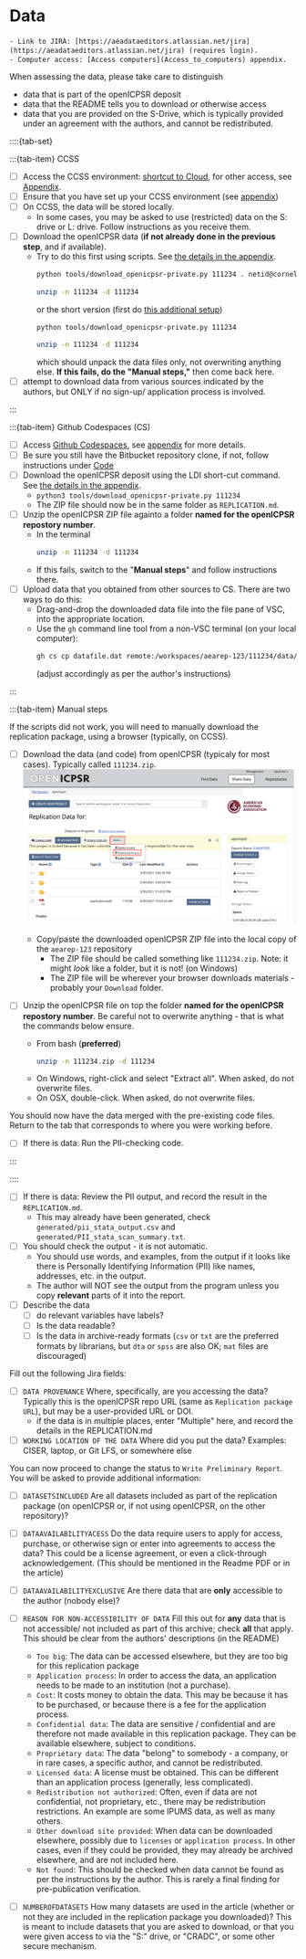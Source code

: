 
# Data 


```{note}
- Link to JIRA: [https://aeadataeditors.atlassian.net/jira](https://aeadataeditors.atlassian.net/jira) (requires login).
- Computer access: [Access computers](Access_to_computers) appendix.
```

When assessing the data, please take care to distinguish

- data that is part of the openICPSR deposit
- data that the README tells you to download or otherwise access
- data that you are provided on the S-Drive, which is typically provided under an agreement with the authors, and cannot be redistributed.


::::{tab-set}

:::{tab-item} CCSS

- [ ] Access the CCSS environment: [shortcut to Cloud](https://client.wvd.microsoft.com/arm/webclient/v2/index.html), for other access, see [Appendix](windows-remote).
- [ ] Ensure that you have set up your CCSS environment (see [appendix](setup-bash))
- [ ] On CCSS, the data will be stored locally.
  - In some cases, you may be asked to use (restricted) data on the S: drive or L: drive. Follow instructions as you receive them.
- [ ] Download the openICPSR data (**if not already done in the previous step**, and if available). 
  - Try to do this first using scripts. See [the details in the appendix](using-pre-pub-openicpsr). 
    ```bash
    python tools/download_openicpsr-private.py 111234 . netid@cornell.edu
    ```
    ```bash
    unzip -n 111234 -d 111234
    ```
    or the short version (first do [this additional setup](setup-bash))
    ```
    python tools/download_openicpsr-private.py 111234
    ```
    ```bash
    unzip -n 111234 -d 111234
    ```
    which should unpack the data files only, not overwriting anything else. **If this fails, do the "Manual steps,"** then come back here.
- [ ] attempt to download data from various sources indicated by the authors, but ONLY if no sign-up/ application process is involved. 

:::

:::{tab-item} Github Codespaces (CS)  

- [ ] Access [Github Codespaces](https://github.com/codespaces), see [appendix](computing-using-cs) for more details.
- [ ] Be sure you still have the Bitbucket repository clone, if not, follow instructions under [Code](#code)
- [ ] Download the openICPSR deposit using the LDI short-cut command.  See [the details in the appendix](using-pre-pub-openicpsr). 
  - `python3 tools/download_openicpsr-private.py 111234`
  - The ZIP file should now be in the same folder as `REPLICATION.md`.
- [ ] Unzip the openICPSR ZIP file againto a folder **named for the openICPSR repostory number**. 
    - In the terminal 
      ```bash
      unzip -n 111234 -d 111234
      ```
    - If this fails, switch to the "**Manual steps**" and follow instructions there.
- [ ] Upload data that you obtained from other sources to CS. There are two ways to do this:
    - Drag-and-drop the downloaded data file into the file pane of VSC, into the appropriate location.
    - Use the `gh` command line tool from a non-VSC terminal (on your local computer): 
      ```bash
      gh cs cp datafile.dat remote:/workspaces/aearep-123/111234/data/location
      ``` 
      (adjust accordingly as per the author's instructions)

:::


:::{tab-item} Manual steps 

If the scripts did not work, you will need to manually download the replication package,  using a browser (typically, on CCSS).

- [ ] Download the data (and code) from openICPSR (typicaly for most cases). Typically called `111234.zip`.
  ![icpsr screen](images/icpsr-download.png)
  - Copy/paste the downloaded openICPSR ZIP file into the local copy of the `aearep-123` repository
    - The ZIP file should be called something like `111234.zip`. Note: it might *look* like a folder, but it is not! (on Windows) 
    - The ZIP file will be wherever your browser downloads materials - probably your `Download` folder.

- [ ] Unzip the openICPSR file on top the folder **named for the openICPSR repostory number**. Be careful not to overwrite anything - that is what the commands below ensure.
  - From bash (**preferred**)
    ```bash
    unzip -n 111234.zip -d 111234
    ```
  - On Windows, right-click and select "Extract all". When asked, do not overwrite files.
  - On OSX, double-click. When asked, do not overwrite files.

You should now have the data merged with the pre-existing code files. Return to the tab that corresponds to where you were working before.

- [ ] If there is data: Run the PII-checking code.

::: 

::::

- [ ] If there is data: Review the PII output, and record the result in the `REPLICATION.md`.
    - This may already have been generated, check `generated/pii_stata_output.csv` and `generated/PII_stata_scan_summary.txt`.
- [ ] You should check the output - it is not automatic.
  - You should use words, and examples, from the output if it looks like there is Personally Identifying Information (PII) like names, addresses, etc. in the output.
  - The author will NOT see the output from the program unless you copy **relevant** parts of it into the report.
- [ ] Describe the data 
  - [ ] do relevant variables have labels? 
  - [ ] Is the data readable?
  - [ ] Is the data in archive-ready formats (`csv` or `txt` are the preferred formats by librarians, but `dta` or `spss` are also OK; `mat` files are discouraged)

Fill out the following Jira fields:

  - [ ] `DATA PROVENANCE` Where, specifically, are you accessing the data? Typically this is the openICPSR repo URL (same as `Replication package URL`), but may be a user-provided URL or DOI. 
    - if the data is in multiple places, enter "Multiple" here, and record the details in the REPLICATION.md
  - [ ] `WORKING LOCATION OF THE DATA` Where did you put the data? Examples: CISER, laptop, or Git LFS, or somewhere else

You can now proceed to change the status to `Write Preliminary Report`. You will be asked to provide additional information:

  - [ ] `DATASETSINCLUDED` Are all datasets included as part of the replication package (on openICPSR or, if not using openICPSR, on the other repository)?
  - [ ] `DATAAVAILABILITYACESS` Do the data require users to apply for access, purchase, or otherwise sign or enter into agreements to access the data? This could be a license agreement, or even a click-through acknowledgement. (This should be mentioned in the Readme PDF or in the article) 
  - [ ] `DATAAVAILABILITYEXCLUSIVE` Are there data that are **only** accessible to the author (nobody else)?
  - [ ] `REASON FOR NON-ACCESSIBILITY OF DATA` Fill this out for **any** data that is not accessible/ not included as part of this archive; check **all** that apply. This should be clear from the authors' descriptions (in the README)
    - `Too big`: The data can be accessed elsewhere, but they are too big for this replication package
    - `Application process`: In order to access the data, an application needs to be made to an institution (not a purchase). 
    - `Cost`: It costs money to obtain the data. This may be because it has to be purchased, or because there is a fee for the application process.
    - `Confidential data`: The data are sensitive / confidential and are therefore not made available in this replication package. They can be available elsewhere, subject to conditions.
    - `Proprietary data`: The data "belong" to somebody - a company, or in rare cases, a specific author, and cannot be redistributed. 
    - `Licensed data`: A license must be obtained. This can be different than an application process (generally, less complicated).
    - `Redistribution not authorized`: Often, even if data are not confidential, not proprietary, etc., there may be redistribution restrictions. An example are some IPUMS data, as well as many others.
    - `Other download site provided`: When data can be downloaded elsewhere, possibly due to `licenses` or `application process`. In other cases, even if they could be provided, they may already be archived elsewhere, and are not included here. 
    - `Not found`: This should be checked when data cannot be found as per the instructions by the author. This is rarely a final finding for pre-publication verification.
  - [ ] `NUMBEROFDATASETS` How many datasets are used in the article (whether or not they are included in the replication package you downloaded)? This is meant to include datasets that you are asked to download, or that you were given access to via the "S:" drive, or "CRADC", or some other secure mechanism.

